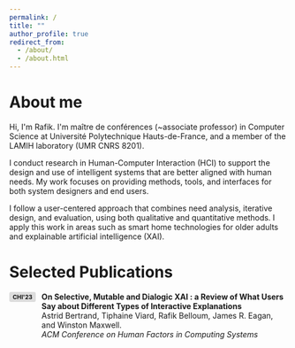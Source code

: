 ```yaml
---
permalink: /
title: ""
author_profile: true
redirect_from:
  - /about/
  - /about.html
---
```


About me
======

Hi, I'm Rafik. I'm maître de conférences (~associate professor) in Computer Science at Université Polytechnique Hauts-de-France, and a member of the LAMIH laboratory (UMR CNRS 8201).

I conduct research in Human-Computer Interaction (HCI) to support the design and use of intelligent systems that are better aligned with human needs. My work focuses on providing methods, tools, and interfaces for both system designers and end users.

I follow a user-centered approach that combines need analysis, iterative design, and evaluation, using both qualitative and quantitative methods. I apply this work in areas such as smart home technologies for older adults and explainable artificial intelligence (XAI).

Selected Publications
======

<div style="display: flex; align-items: flex-start; margin-bottom: 1.5em;">
  <div style="flex-shrink: 0;">
    <span style="display:inline-block; background-color:#dddddd; color:#111111; padding:0.25em 0.6em; border-radius:0.3em; font-weight:bold; font-size:0.75em; margin-right: 1em;">CHI'23</span>
  </div>
  <div>
    <p style="margin: 0;">
      <strong>On Selective, Mutable and Dialogic XAI : a Review of What Users Say about Different Types of Interactive Explanations</strong><br>
      Astrid Bertrand, Tiphaine Viard, Rafik Belloum, James R. Eagan, and Winston Maxwell.<br>
      <em>ACM Conference on Human Factors in Computing Systems</em>
    </p>
  </div>
</div>

